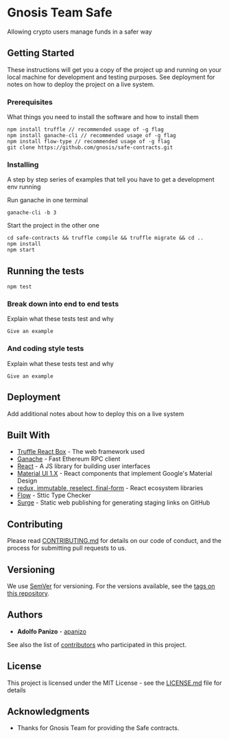 # Gnosis Team Safe

Allowing crypto users manage funds in a safer way

## Getting Started

These instructions will get you a copy of the project up and running on your local machine for development and testing purposes. See deployment for notes on how to deploy the project on a live system.

### Prerequisites

What things you need to install the software and how to install them

```
npm install truffle // recommended usage of -g flag
npm install ganache-cli // recommended usage of -g flag
npm install flow-type // recommended usage of -g flag
git clone https://github.com/gnosis/safe-contracts.git
```

### Installing

A step by step series of examples that tell you have to get a development env running

Run ganache in one terminal
```
ganache-cli -b 3
```

Start the project in the other one
```
cd safe-contracts && truffle compile && truffle migrate && cd ..
npm install
npm start
```

## Running the tests

```
npm test
```


### Break down into end to end tests

Explain what these tests test and why

```
Give an example
```

### And coding style tests

Explain what these tests test and why

```
Give an example
```

## Deployment

Add additional notes about how to deploy this on a live system

## Built With

* [Truffle React Box](https://github.com/truffle-box/react-box) - The web framework used
* [Ganache](https://github.com/trufflesuite/ganache-cli) - Fast Ethereum RPC client
* [React](https://reactjs.org/) - A JS library for building user interfaces
* [Material UI 1.X](https://material-ui-next.com/) - React components that implement Google's Material Design
* [redux, immutable, reselect, final-form](https://redux.js.org/) - React ecosystem libraries
* [Flow](https://flow.org/) - Sttic Type Checker
* [Surge](https://surge.sh/) - Static web publishing for generating staging links on GitHub

## Contributing

Please read [CONTRIBUTING.md](https://gist.github.com/PurpleBooth/b24679402957c63ec426) for details on our code of conduct, and the process for submitting pull requests to us.

## Versioning

We use [SemVer](http://semver.org/) for versioning. For the versions available, see the [tags on this repository](https://github.com/gnosis/gnosis-team-safe/tags). 

## Authors

* **Adolfo Panizo** - [apanizo](https://github.com/apanizo)

See also the list of [contributors](https://github.com/gnosis/gnosis-team-safe/contributors) who participated in this project.

## License

This project is licensed under the MIT License - see the [LICENSE.md](LICENSE.md) file for details

## Acknowledgments

* Thanks for Gnosis Team for providing the Safe contracts.
